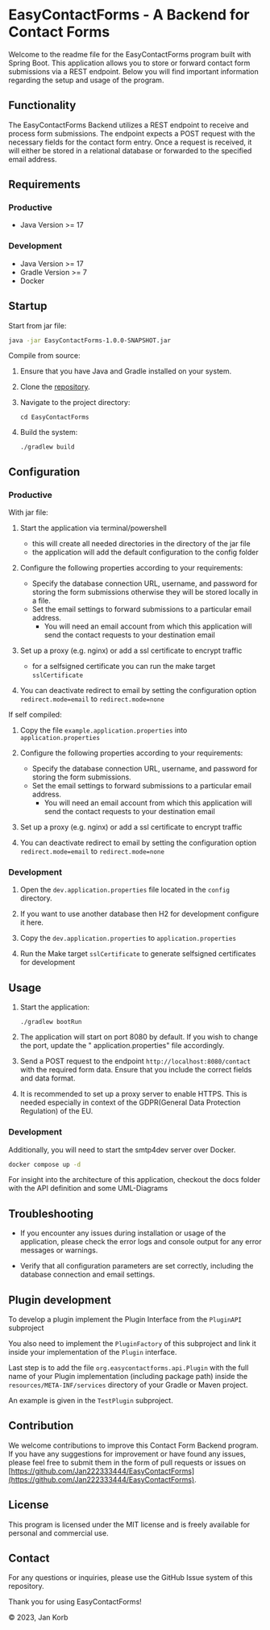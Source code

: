 # EasyContactForms - A Backend for Contact Forms

Welcome to the readme file for the EasyContactForms program built with Spring Boot. This application allows you to store
or forward contact form submissions via a REST endpoint. Below you will find important information regarding the setup
and usage of the program.

## Functionality

The EasyContactForms Backend utilizes a REST endpoint to receive and process form submissions. The endpoint expects a
POST request with the necessary fields for the contact form entry. Once a request is received, it will either be stored
in a relational database or forwarded to the specified email address.

## Requirements

### Productive

- Java Version >= 17

### Development

- Java Version >= 17
- Gradle Version >= 7
- Docker

## Startup

Start from jar file:

```bash
java -jar EasyContactForms-1.0.0-SNAPSHOT.jar
```

Compile from source:

1. Ensure that you have Java and Gradle installed on your system.

2. Clone the [repository](https://github.com/Jan222333444/EasyContactForms).

3. Navigate to the project directory:

   ```
   cd EasyContactForms
   ```

4. Build the system:

   ```
   ./gradlew build
   ```

## Configuration

### Productive

With jar file:

1. Start the application via terminal/powershell
   - this will create all needed directories in the directory of the jar file
   - the application will add the default configuration to the config folder

2. Configure the following properties according to your requirements:

   - Specify the database connection URL, username, and password for storing the form submissions otherwise they will be stored locally in a file.
   - Set the email settings to forward submissions to a particular email address.
      - You will need an email account from which this application will send the contact requests to your destination
        email
3. Set up a proxy (e.g. nginx) or add a ssl certificate to encrypt traffic
   - for a selfsigned certificate you can run the make target ``sslCertificate``

4. You can deactivate redirect to email by setting the configuration option ``redirect.mode=email`` to ``redirect.mode=none``


If self compiled: 

1. Copy the file ````example.application.properties```` into ``application.properties``

2. Configure the following properties according to your requirements:
   
   - Specify the database connection URL, username, and password for storing the form submissions.
   - Set the email settings to forward submissions to a particular email address.
      - You will need an email account from which this application will send the contact requests to your destination
        email 
3. Set up a proxy (e.g. nginx) or add a ssl certificate to encrypt traffic

4. You can deactivate redirect to email by setting the configuration option ``redirect.mode=email`` to ``redirect.mode=none``

### Development

1. Open the ``dev.application.properties`` file located in the ``config`` directory.

2. If you want to use another database then H2 for development configure it here.

3. Copy the ``dev.application.properties`` to ``application.properties``

4. Run the Make target ``sslCertificate`` to generate selfsigned certificates for development

## Usage

1. Start the application:

   ```
   ./gradlew bootRun
   ```

2. The application will start on port 8080 by default. If you wish to change the port, update the "
   application.properties" file accordingly.

3. Send a POST request to the endpoint `http://localhost:8080/contact` with the required form data. Ensure that you
   include the correct fields and data format.

4. It is recommended to set up a proxy server to enable HTTPS. This is needed especially in context of the GDPR(General
   Data Protection Regulation) of the EU.

### Development

Additionally, you will need to start the smtp4dev server over Docker.

````bash
docker compose up -d
````

For insight into the architecture of this application, checkout the docs folder with the API definition and some UML-Diagrams

## Troubleshooting

- If you encounter any issues during installation or usage of the application, please check the error logs and console
  output for any error messages or warnings.

- Verify that all configuration parameters are set correctly, including the database connection and email settings.

## Plugin development

To develop a plugin implement the Plugin Interface from the ``PluginAPI`` subproject

You also need to implement the ``PluginFactory`` of this subproject and link it inside your implementation of the ``Plugin`` interface.

Last step is to add the file ``org.easycontactforms.api.Plugin`` with the full name of your Plugin implementation (including package path)
inside the ``resources/META-INF/services`` directory of your Gradle or Maven project.

An example is given in the ``TestPlugin`` subproject.

## Contribution

We welcome contributions to improve this Contact Form Backend program. If you have any suggestions for improvement or
have found any issues, please feel free to submit them in the form of pull requests or issues
on [https://github.com/Jan222333444/EasyContactForms](https://github.com/Jan222333444/EasyContactForms).

## License

This program is licensed under the MIT license and is freely available for personal and commercial use.

## Contact

For any questions or inquiries, please use the GitHub Issue system of this repository.

Thank you for using EasyContactForms!

© 2023, Jan Korb